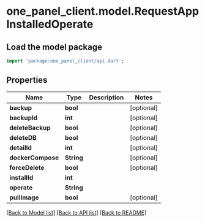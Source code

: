 # one_panel_client.model.RequestAppInstalledOperate

## Load the model package
```dart
import 'package:one_panel_client/api.dart';
```

## Properties
Name | Type | Description | Notes
------------ | ------------- | ------------- | -------------
**backup** | **bool** |  | [optional] 
**backupId** | **int** |  | [optional] 
**deleteBackup** | **bool** |  | [optional] 
**deleteDB** | **bool** |  | [optional] 
**detailId** | **int** |  | [optional] 
**dockerCompose** | **String** |  | [optional] 
**forceDelete** | **bool** |  | [optional] 
**installId** | **int** |  | 
**operate** | **String** |  | 
**pullImage** | **bool** |  | [optional] 

[[Back to Model list]](../README.md#documentation-for-models) [[Back to API list]](../README.md#documentation-for-api-endpoints) [[Back to README]](../README.md)


